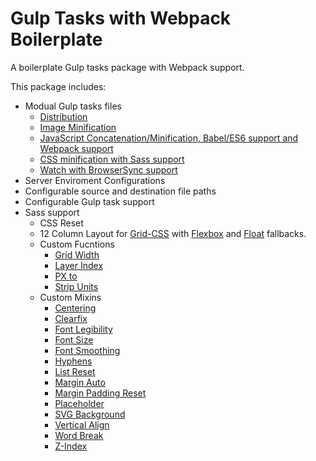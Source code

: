 # Gulp Tasks with Webpack Boilerplate

A boilerplate Gulp tasks package with Webpack support.

This package includes:
* Modual Gulp tasks files
	* [Distribution](https://github.com/jawittdesigns/gulp-webpack-tasks/blob/master/tasks/gulp/tasks/dist.js)
	* [Image Minification](https://github.com/jawittdesigns/gulp-webpack-tasks/blob/master/tasks/gulp/tasks/imagemin.js)
	* [JavaScript Concatenation/Minification, Babel/ES6 support and Webpack support](https://github.com/jawittdesigns/gulp-webpack-tasks/blob/master/tasks/gulp/tasks/scripts.js)
	* [CSS minification with Sass support](https://github.com/jawittdesigns/gulp-webpack-tasks/blob/master/tasks/gulp/tasks/styles.js)
	* [Watch with BrowserSync support](https://github.com/jawittdesigns/gulp-webpack-tasks/blob/master/tasks/gulp/tasks/watch.js)
* Server Enviroment Configurations
* Configurable source and destination file paths
* Configurable Gulp task support
* Sass support
	* CSS Reset
	* 12 Column Layout for [Grid-CSS](https://github.com/jawittdesigns/gulp-webpack-tasks/blob/master/assets/styles/sass/layout/_grid.scss) with [Flexbox](https://github.com/jawittdesigns/gulp-webpack-tasks/blob/master/assets/styles/sass/layout/_flexbox.scss) and [Float](https://github.com/jawittdesigns/gulp-webpack-tasks/blob/master/assets/styles/sass/layout/_float.scss) fallbacks.
	* Custom Fucntions
		* [Grid Width](https://github.com/jawittdesigns/gulp-webpack-tasks/blob/master/assets/styles/sass/functions/_grid-width.scss)
		* [Layer Index](https://github.com/jawittdesigns/gulp-webpack-tasks/blob/master/assets/styles/sass/functions/_layer-index.scss)
		* [PX to](https://github.com/jawittdesigns/gulp-webpack-tasks/blob/master/assets/styles/sass/functions/_px-to.scss)
		* [Strip Units](https://github.com/jawittdesigns/gulp-webpack-tasks/blob/master/assets/styles/sass/functions/_strip-units.scss)
	* Custom Mixins
		* [Centering](https://github.com/jawittdesigns/gulp-webpack-tasks/blob/master/assets/styles/sass/mixins/_centering.scss)
		* [Clearfix](https://github.com/jawittdesigns/gulp-webpack-tasks/blob/master/assets/styles/sass/mixins/_clearfix.scss)
		* [Font Legibility](https://github.com/jawittdesigns/gulp-webpack-tasks/blob/master/assets/styles/sass/mixins/_font-legibility.scss)
		* [Font Size](https://github.com/jawittdesigns/gulp-webpack-tasks/blob/master/assets/styles/sass/mixins/_font-size.scss)
		* [Font Smoothing](https://github.com/jawittdesigns/gulp-webpack-tasks/blob/master/assets/styles/sass/mixins/_font-smoothing.scss)
		* [Hyphens](https://github.com/jawittdesigns/gulp-webpack-tasks/blob/master/assets/styles/sass/mixins/_hyphens.scss)
		* [List Reset](https://github.com/jawittdesigns/gulp-webpack-tasks/blob/master/assets/styles/sass/mixins/_list-reset.scss)
		* [Margin Auto](https://github.com/jawittdesigns/gulp-webpack-tasks/blob/master/assets/styles/sass/mixins/_margin-auto.scss)
		* [Margin Padding Reset](https://github.com/jawittdesigns/gulp-webpack-tasks/blob/master/assets/styles/sass/mixins/_margin-padding-reset.scss)
		* [Placeholder](https://github.com/jawittdesigns/gulp-webpack-tasks/blob/master/assets/styles/sass/mixins/_placeholder.scss)
		* [SVG Background](https://github.com/jawittdesigns/gulp-webpack-tasks/blob/master/assets/styles/sass/mixins/_svg-background.scss)
		* [Vertical Align](https://github.com/jawittdesigns/gulp-webpack-tasks/blob/master/assets/styles/sass/mixins/_vertical-align.scss)
		* [Word Break](https://github.com/jawittdesigns/gulp-webpack-tasks/blob/master/assets/styles/sass/mixins/_word-break.scss)
		* [Z-Index](https://github.com/jawittdesigns/gulp-webpack-tasks/blob/master/assets/styles/sass/mixins/_z-index.scss)
	
	